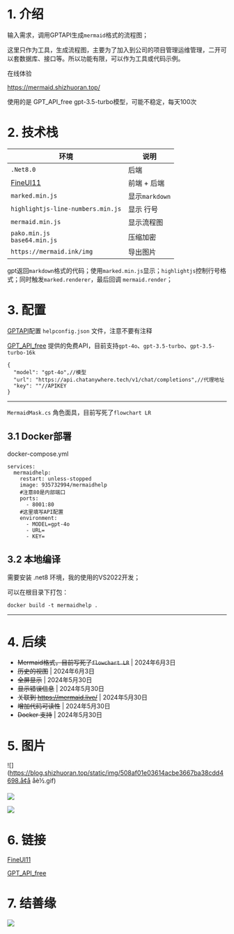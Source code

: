 # 1. 介绍

输入需求，调用GPTAPI生成`mermaid`格式的流程图；

这里只作为工具，生成流程图，主要为了加入到公司的项目管理运维管理，二开可以套数据库、接口等。所以功能有限，可以作为工具或代码示例。

在线体验

https://mermaid.shizhuoran.top/

使用的是 GPT_API_free gpt-3.5-turbo模型，可能不稳定，每天100次


# 2. 技术栈

环境|说明
-|-
`.Net8.0` | 后端
[FineUI11](https://fineui.com/fans/)|前端 + 后端
`marked.min.js`|显示`markdown`
`highlightjs-line-numbers.min.js`|显示 行号
`mermaid.min.js`|显示流程图
`pako.min.js`<br/>`base64.min.js`|压缩加密
`https://mermaid.ink/img` | 导出图片

gpt返回`markdown`格式的代码；使用`marked.min.js`显示；`highlightjs`控制行号格式；同时触发`marked.renderer`，最后回调 `mermaid.render`；


# 3. 配置

[GPTAPI](https://gitcode.com/chatanywhere/GPT_API_free/overview?tab=readme-ov-file&utm_source=csdn_github_accelerator&isLogin=1)配置 `helpconfig.json` 文件，注意不要有注释

[GPT_API_free](https://gitcode.com/chatanywhere/GPT_API_free/overview?tab=readme-ov-file&utm_source=csdn_github_accelerator&isLogin=1) 提供的免费API，目前支持`gpt-4o`、`gpt-3.5-turbo`、`gpt-3.5-turbo-16k`

```
{
  "model": "gpt-4o",//模型
  "url": "https://api.chatanywhere.tech/v1/chat/completions",//代理地址
  "key": ""//APIKEY
}
```

***
`MermaidMask.cs` 角色面具，目前写死了`flowchart LR`

## 3.1 Docker部署

docker-compose.yml

```
services:
  mermaidhelp:
    restart: unless-stopped
    image: 935732994/mermaidhelp
    #注意80是内部端口
    ports:
      - 8001:80
    #这里填写API配置
    environment:
      - MODEL=gpt-4o
      - URL=
      - KEY=
```
## 3.2 本地编译

需要安装 .net8 环境，我的使用的VS2022开发；

可以在根目录下打包：
```
docker build -t mermaidhelp .
```

---
# 4. 后续

- ~~Mermaid格式，目前写死了`flowchart LR`~~ | 2024年6月3日
- ~~历史的视图~~ | 2024年6月3日
- ~~全屏显示~~ | 2024年5月30日
- ~~显示错误信息~~ | 2024年5月30日
- ~~关联到 https://mermaid.live/~~ | 2024年5月30日
- ~~增加代码可读性~~  |  2024年5月30日
- ~~Docker 支持~~ |  2024年5月30日

# 5. 图片
![](https://blog.shizhuoran.top/static/img/508af01e03614acbe3667ba38cdd4698.å¢å åè½.gif)

![](https://blog.shizhuoran.top/static/img/854c71027941d915f2cf9c3fcdda7955.ç»å¾å·¥å·.gif)

![](https://blog.shizhuoran.top/static/img/7126264885bfb8335962172696d8f865.ç»å¾å·¥å·2.gif.gif)

# 6. 链接

[FineUI11](https://fineui.com/fans/)

[GPT_API_free](https://gitcode.com/chatanywhere/GPT_API_free/overview?tab=readme-ov-file&utm_source=csdn_github_accelerator&isLogin=1)

# 7. 结善缘


![](https://blog.shizhuoran.top/static/img/18c9e1719a9419ba2b2abb07f5e286ae.weixin20.webp)

 
